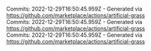Commits: 2022-12-29T16:50:45.959Z - Generated via https://github.com/marketplace/actions/artificial-grass
<br>
Commits: 2022-12-29T16:50:45.959Z - Generated via https://github.com/marketplace/actions/artificial-grass
<br>
Commits: 2022-12-29T16:50:45.959Z - Generated via https://github.com/marketplace/actions/artificial-grass
<br>

